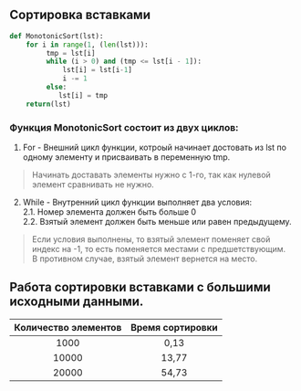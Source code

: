 ## Сортировка вставками

```py
def MonotonicSort(lst):
    for i in range(1, (len(lst))):
         tmp = lst[i]
         while (i > 0) and (tmp <= lst[i - 1]):
             lst[i] = lst[i-1]
             i -= 1
         else:
            lst[i] = tmp
    return(lst)
```

### Функция MonotonicSort состоит из двух циклов: 

1. For - Внешний цикл функции, котроый начинает достовать из lst по одному элементу и присваивать в переменную tmp.  
> Начинать доставать элементы нужно с 1-го, так как нулевой элемент сравнивать не нужно.  
2. While - Внутренний цикл функции выполняет два условия:  
2.1. Номер элемента должен быть больше 0  
2.2. Взятый элемент должен быть меньше или равен предыдущему.  
> Если условия выполнены, то взятый элемент поменяет свой индекс на -1, то есть поменяется местами с предшетствующим.  
> В противном случае, взятый элемент вернется на место.  

## Работа сортировки вставками с большими исходными данными.


|Количество элементов|Время сортировки|
|:------------------:|:--------------:|
| 1000               | 0,13           |
| 10000              | 13,77          |
| 20000              | 54,73          |

